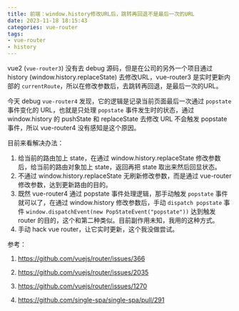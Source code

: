 ```yaml
---
title: 前端：window.history修改URL后，跳转再回退不是最后一次的URL
date: 2023-11-18 18:15:43
categories: vue-router
tags: 
- vue-router
- history
---
```


vue2 (`vue-router3`) 没有去 debug 源码，但是在公司的另外一个项目通过 history (window.history.replaceState) 去修改URL，vue-router3 是实时更新内部的 `currentRoute`，所以在修改参数后，去跳转再回退，是最后一次的URL。

今天 debug `vue-router4` 发现，它的逻辑是记录当前页面最后一次通过 `popstate` 事件变化的 URL，也就是只处理 `popstate` 事件发生时的状态，通过 window.history 的 pushState 和 replaceState 去修改 URL 不会触发 popstate 事件，所以 vue-router4 没有感知是这个原因。

目前来看解决办法：

1. 给当前的路由加上 state，在通过 window.history.replaceState 修改参数后，给当前的路由对象加上 state，返回再把 state 取出来然后回显状态。
2. 不通过 window.history.replaceState 无刷新修改参数，而是通过 vue-router 修改参数，达到更新路由的目的。
3. 既然 vue-router4 通过 popstate 事件处理逻辑，那手动触发 `popstate` 事件就可以了，在通过 window.history 修改参数后，手动 `dispatch popstate` 事件 `window.dispatchEvent(new PopStateEvent("popstate"))` 达到触发 router 的目的，这个和第二种类似。目前副作用未知，我用的这种方式。
4. 手动 hack vue router，让它实时更新，这个我没做尝试。



参考：

1. https://github.com/vuejs/router/issues/366
2. https://github.com/vuejs/router/issues/2035

3. https://github.com/vuejs/router/issues/1270

4. https://github.com/single-spa/single-spa/pull/291
